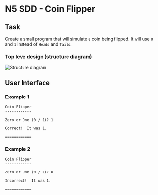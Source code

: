 # N5 SDD - Coin Flipper


## Task

Create a small program that will simulate a coin being flipped.  It will use `0` and `1` instead of `Heads` and `Tails`.


### Top leve design (structure diagram)

![Structure diagram](assets/sd.png)


## User Interface


### Example 1

```
Coin Flipper
------------

Zero or One (0 / 1)? 1

Correct!  It was 1.

============
```


### Example 2

```
Coin Flipper
------------

Zero or One (0 / 1)? 0

Incorrect!  It was 1.

============
```
